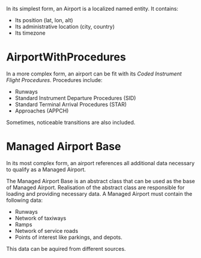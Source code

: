 In its simplest form, an Airport is a localized named entity. It contains:

* Its position (lat, lon, alt)
* Its administrative location (city, country)
* Its timezone


# AirportWithProcedures
In a more complex form, an airport can be fit with its *Coded Instrument Flight Procedures*. Procedures include:

- Runways
- Standard Instrument Departure Procedures (SID)
- Standard Terminal Arrival Procedures (STAR)
- Approaches (APPCH)

Sometimes, noticeable transitions are also included.


# Managed Airport Base
In its most complex form, an airport references all additional data necessary to qualify as a Managed Airport.

The Managed Airport Base is an abstract class that can be used as the base of Managed Airport. Realisation of the abstract class are responsible for loading and providing necessary data. A Managed Airport must contain the following data:

- Runways
- Network of taxiways
- Ramps
- Network of service roads
- Points of interest like parkings, and depots.

This data can be aquired from different sources.